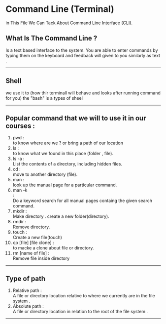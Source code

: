 # Command Line (Terminal)
in This File We Can Tack About Command Line Interface (CLI).  
## What Is The Command Line ?  
Is a text based interface to the system. You are able to enter commands by typing them on the keyboard and feedback will given to you similarly as text .  
___
## Shell   
we use it to (how thir terminall will behave and looks after running command for you) the "bash" is a types of sheel
___
## Popular command that we will to use it in our courses :  
1. pwd :  
    to know where are we ? or bring a path of our location  
2. ls :  
    to know what we found in this place (folder , file).   
3. ls -a :  
    List the contents of a directory, including hidden files.    
4. cd :  
    move to another directory (file).  
5. man :  
    look up the manual page for a particular command.  
6. man -k <search command> :  
    Do a keyword search for all manual pages containg the given search command.  
7. mkdir :   
    Make directory . create a new folder(directory).  
8. rmdir :  
    Remove directory.  
9. touch :  
    Create a new file(touch)  
10. cp [file] [file clone] :  
    to macke a clone about file or directory.  
11. rm [name of file] :  
    Remove file inside directory  
___
## Type of path  
1. Relative path :  
    A file or directory location relative to where we currently are in the file system .  
2. Absolute path :   
    A file or directory location in relation to the root of the file system .  
___